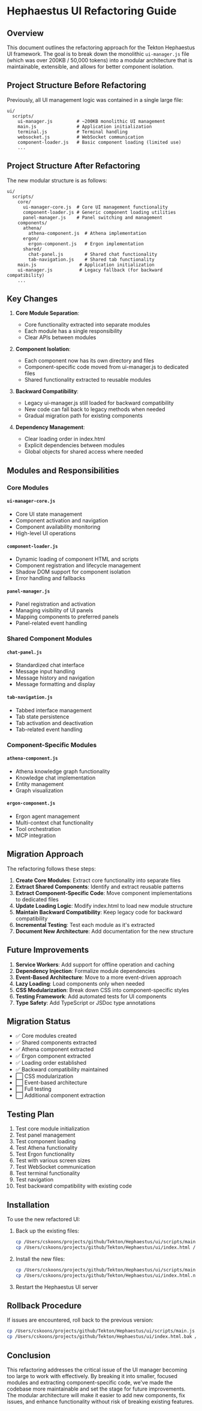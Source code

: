 # Hephaestus UI Refactoring Guide

## Overview

This document outlines the refactoring approach for the Tekton Hephaestus UI framework. The goal is to break down the monolithic `ui-manager.js` file (which was over 200KB / 50,000 tokens) into a modular architecture that is maintainable, extensible, and allows for better component isolation.

## Project Structure Before Refactoring

Previously, all UI management logic was contained in a single large file:

```
ui/
  scripts/
    ui-manager.js         # ~200KB monolithic UI management
    main.js               # Application initialization
    terminal.js           # Terminal handling
    websocket.js          # WebSocket communication
    component-loader.js   # Basic component loading (limited use)
    ...
```

## Project Structure After Refactoring

The new modular structure is as follows:

```
ui/
  scripts/
    core/
      ui-manager-core.js  # Core UI management functionality
      component-loader.js # Generic component loading utilities
      panel-manager.js    # Panel switching and management
    components/
      athena/
        athena-component.js  # Athena implementation
      ergon/
        ergon-component.js   # Ergon implementation
      shared/
        chat-panel.js        # Shared chat functionality
        tab-navigation.js    # Shared tab functionality
    main.js                # Application initialization
    ui-manager.js          # Legacy fallback (for backward compatibility)
    ...
```

## Key Changes

1. **Core Module Separation**:
   - Core functionality extracted into separate modules
   - Each module has a single responsibility
   - Clear APIs between modules

2. **Component Isolation**:
   - Each component now has its own directory and files
   - Component-specific code moved from ui-manager.js to dedicated files
   - Shared functionality extracted to reusable modules

3. **Backward Compatibility**:
   - Legacy ui-manager.js still loaded for backward compatibility
   - New code can fall back to legacy methods when needed
   - Gradual migration path for existing components

4. **Dependency Management**:
   - Clear loading order in index.html
   - Explicit dependencies between modules
   - Global objects for shared access where needed

## Modules and Responsibilities

### Core Modules

#### `ui-manager-core.js`
- Core UI state management
- Component activation and navigation
- Component availability monitoring
- High-level UI operations

#### `component-loader.js`
- Dynamic loading of component HTML and scripts
- Component registration and lifecycle management
- Shadow DOM support for component isolation
- Error handling and fallbacks

#### `panel-manager.js`
- Panel registration and activation
- Managing visibility of UI panels
- Mapping components to preferred panels
- Panel-related event handling

### Shared Component Modules

#### `chat-panel.js`
- Standardized chat interface
- Message input handling
- Message history and navigation
- Message formatting and display

#### `tab-navigation.js`
- Tabbed interface management
- Tab state persistence
- Tab activation and deactivation
- Tab-related event handling

### Component-Specific Modules

#### `athena-component.js`
- Athena knowledge graph functionality
- Knowledge chat implementation
- Entity management
- Graph visualization

#### `ergon-component.js`
- Ergon agent management
- Multi-context chat functionality
- Tool orchestration
- MCP integration

## Migration Approach

The refactoring follows these steps:

1. **Create Core Modules**: Extract core functionality into separate files
2. **Extract Shared Components**: Identify and extract reusable patterns
3. **Extract Component-Specific Code**: Move component implementations to dedicated files
4. **Update Loading Logic**: Modify index.html to load new module structure
5. **Maintain Backward Compatibility**: Keep legacy code for backward compatibility
6. **Incremental Testing**: Test each module as it's extracted
7. **Document New Architecture**: Add documentation for the new structure

## Future Improvements

1. **Service Workers**: Add support for offline operation and caching
2. **Dependency Injection**: Formalize module dependencies
3. **Event-Based Architecture**: Move to a more event-driven approach
4. **Lazy Loading**: Load components only when needed
5. **CSS Modularization**: Break down CSS into component-specific styles
6. **Testing Framework**: Add automated tests for UI components
7. **Type Safety**: Add TypeScript or JSDoc type annotations

## Migration Status

- ✅ Core modules created
- ✅ Shared components extracted
- ✅ Athena component extracted
- ✅ Ergon component extracted
- ✅ Loading order established
- ✅ Backward compatibility maintained
- ⬜ CSS modularization
- ⬜ Event-based architecture
- ⬜ Full testing
- ⬜ Additional component extraction

## Testing Plan

1. Test core module initialization
2. Test panel management
3. Test component loading
4. Test Athena functionality
5. Test Ergon functionality
6. Test with various screen sizes
7. Test WebSocket communication
8. Test terminal functionality
9. Test navigation
10. Test backward compatibility with existing code

## Installation

To use the new refactored UI:

1. Back up the existing files:
   ```bash
   cp /Users/cskoons/projects/github/Tekton/Hephaestus/ui/scripts/main.js /Users/cskoons/projects/github/Tekton/Hephaestus/ui/scripts/main.js.bak
   cp /Users/cskoons/projects/github/Tekton/Hephaestus/ui/index.html /Users/cskoons/projects/github/Tekton/Hephaestus/ui/index.html.bak
   ```

2. Install the new files:
   ```bash
   cp /Users/cskoons/projects/github/Tekton/Hephaestus/ui/scripts/main.js.new /Users/cskoons/projects/github/Tekton/Hephaestus/ui/scripts/main.js
   cp /Users/cskoons/projects/github/Tekton/Hephaestus/ui/index.html.new /Users/cskoons/projects/github/Tekton/Hephaestus/ui/index.html
   ```

3. Restart the Hephaestus UI server

## Rollback Procedure

If issues are encountered, roll back to the previous version:

```bash
cp /Users/cskoons/projects/github/Tekton/Hephaestus/ui/scripts/main.js.bak /Users/cskoons/projects/github/Tekton/Hephaestus/ui/scripts/main.js
cp /Users/cskoons/projects/github/Tekton/Hephaestus/ui/index.html.bak /Users/cskoons/projects/github/Tekton/Hephaestus/ui/index.html
```

## Conclusion

This refactoring addresses the critical issue of the UI manager becoming too large to work with effectively. By breaking it into smaller, focused modules and extracting component-specific code, we've made the codebase more maintainable and set the stage for future improvements. The modular architecture will make it easier to add new components, fix issues, and enhance functionality without risk of breaking existing features.
